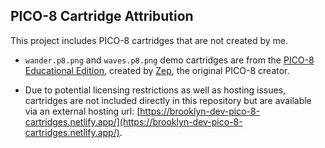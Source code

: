 ## PICO-8 Cartridge Attribution

This project includes PICO-8 cartridges that are not created by me.

-   `wander.p8.png` and `waves.p8.png` demo cartridges are from the [PICO-8 Educational Edition](https://www.pico-8-edu.com/), created by [Zep](https://x.com/lexaloffle), the original PICO-8 creator.

-   Due to potential licensing restrictions as well as hosting issues, cartridges are not included directly in this repository but are available via an external hosting url: [https://brooklyn-dev-pico-8-cartridges.netlify.app/](https://brooklyn-dev-pico-8-cartridges.netlify.app/).
